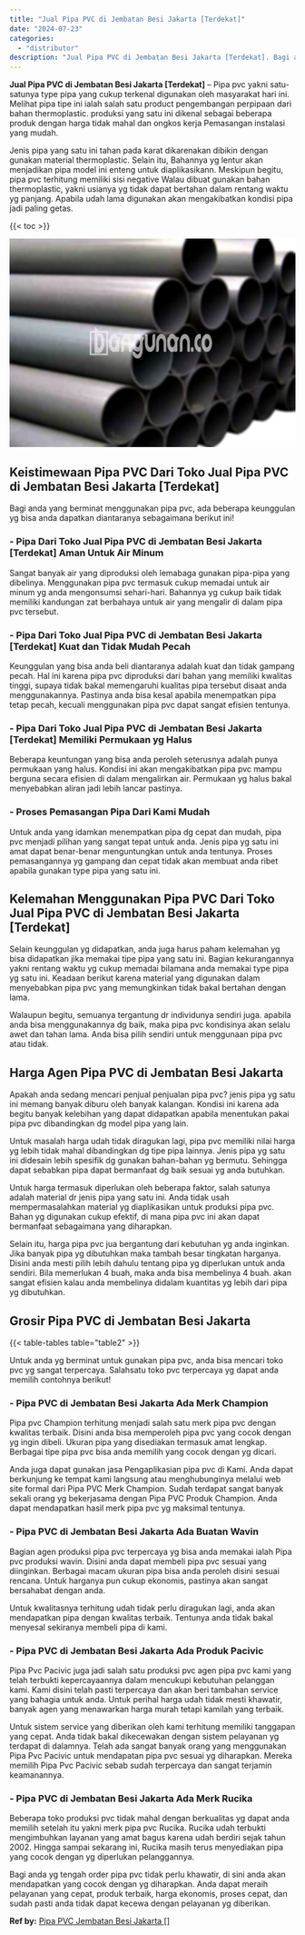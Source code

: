 ```yaml
---
title: "Jual Pipa PVC di Jembatan Besi Jakarta [Terdekat]"
date: "2024-07-23"
categories: 
  - "distributor"
description: "Jual Pipa PVC di Jembatan Besi Jakarta [Terdekat]. Bagi anda yg tengah order pipa pvc tidak perlu khawatir, di sini anda akan mendapatkan yang cocok dengan y..."
---
```


**Jual Pipa PVC di Jembatan Besi Jakarta \[Terdekat\]** – Pipa pvc yakni satu-satunya type pipa yang cukup terkenal digunakan oleh masyarakat hari ini. Melihat pipa tipe ini ialah salah satu product pengembangan perpipaan dari bahan thermoplastic. produksi yang satu ini dikenal sebagai beberapa produk dengan harga tidak mahal dan ongkos kerja Pemasangan instalasi yang mudah.

Jenis pipa yang satu ini tahan pada karat dikarenakan dibikin dengan gunakan material thermoplastic. Selain itu, Bahannya yg lentur akan menjadikan pipa model ini enteng untuk diaplikasikann. Meskipun begitu, pipa pvc terhitung memiliki sisi negative Walau dibuat gunakan bahan thermoplastic, yakni usianya yg tidak dapat bertahan dalam rentang waktu yg panjang. Apabila udah lama digunakan akan mengakibatkan kondisi pipa jadi paling getas.

{{< toc >}}

![Jual Pipa PVC di Jembatan Besi Jakarta [Terdekat]](/images/jaul-pipa-pvc-39.png)

## Keistimewaan Pipa PVC Dari Toko Jual Pipa PVC di Jembatan Besi Jakarta \[Terdekat\]

Bagi anda yang berminat menggunakan pipa pvc, ada beberapa keunggulan yg bisa anda dapatkan diantaranya sebagaimana berikut ini!

### \- Pipa Dari Toko Jual Pipa PVC di Jembatan Besi Jakarta \[Terdekat\] Aman Untuk Air Minum

Sangat banyak air yang diproduksi oleh lemabaga gunakan pipa-pipa yang dibelinya. Menggunakan pipa pvc termasuk cukup memadai untuk air minum yg anda mengonsumsi sehari-hari. Bahannya yg cukup baik tidak memiliki kandungan zat berbahaya untuk air yang mengalir di dalam pipa pvc tersebut.

### \- Pipa Dari Toko Jual Pipa PVC di Jembatan Besi Jakarta \[Terdekat\] Kuat dan Tidak Mudah Pecah

Keunggulan yang bisa anda beli diantaranya adalah kuat dan tidak gampang pecah. Hal ini karena pipa pvc diproduksi dari bahan yang memiliki kwalitas tinggi, supaya tidak bakal memengaruhi kualitas pipa tersebut disaat anda menggunakannya. Pastinya anda bisa kesal apabila menempatkan pipa tetap pecah, kecuali menggunakan pipa pvc dapat sangat efisien tentunya.

### \- Pipa Dari Toko Jual Pipa PVC di Jembatan Besi Jakarta \[Terdekat\] Memiliki Permukaan yg Halus

Beberapa keuntungan yang bisa anda peroleh seterusnya adalah punya permukaan yang halus. Kondisi ini akan mengakibatkan pipa pvc mampu berguna secara efisien di dalam mengalirkan air. Permukaan yg halus bakal menyebabkan aliran jadi lebih lancar pastinya.

### \- Proses Pemasangan Pipa Dari Kami Mudah

Untuk anda yang idamkan menempatkan pipa dg cepat dan mudah, pipa pvc menjadi pilihan yang sangat tepat untuk anda. Jenis pipa yg satu ini amat dapat benar-benar menguntungkan untuk anda tentunya. Proses pemasangannya yg gampang dan cepat tidak akan membuat anda ribet apabila gunakan type pipa yang satu ini.

## Kelemahan Menggunakan Pipa PVC Dari Toko Jual Pipa PVC di Jembatan Besi Jakarta \[Terdekat\]

Selain keunggulan yg didapatkan, anda juga harus paham kelemahan yg bisa didapatkan jika memakai tipe pipa yang satu ini. Bagian kekurangannya yakni rentang waktu yg cukup memadai bilamana anda memakai type pipa yg satu ini. Keadaan berikut karena material yang digunakan dalam menyebabkan pipa pvc yang memungkinkan tidak bakal bertahan dengan lama.

Walaupun begitu, semuanya tergantung dr individunya sendiri juga. apabila anda bisa menggunakannya dg baik, maka pipa pvc kondisinya akan selalu awet dan tahan lama. Anda bisa pilih sendiri untuk menggunaan pipa pvc atau tidak.

## Harga Agen Pipa PVC di Jembatan Besi Jakarta

Apakah anda sedang mencari penjual penjualan pipa pvc? jenis pipa yg satu ini memang banyak diburu oleh banyak kalangan. Kondisi ini karena ada begitu banyak kelebihan yang dapat didapatkan apabila menentukan pakai pipa pvc dibandingkan dg model pipa yang lain.

Untuk masalah harga udah tidak diragukan lagi, pipa pvc memiliki nilai harga yg lebih tidak mahal dibandingkan dg tipe pipa lainnya. Jenis pipa yg satu ini didesain lebih spesifik dg gunakan bahan-bahan yg bermutu. Sehingga dapat sebabkan pipa dapat bermanfaat dg baik sesuai yg anda butuhkan.

Untuk harga termasuk diperlukan oleh beberapa faktor, salah satunya adalah material dr jenis pipa yang satu ini. Anda tidak usah mempermasalahkan material yg diaplikasikan untuk produksi pipa pvc. Bahan yg digunakan cukup efektif, di mana pipa pvc ini akan dapat bermanfaat sebagaimana yang diharapkan.

Selain itu, harga pipa pvc jua bergantung dari kebutuhan yg anda inginkan. Jika banyak pipa yg dibutuhkan maka tambah besar tingkatan harganya. Disini anda mesti pilih lebih dahulu tentang pipa yg diperlukan untuk anda sendiri. Bila memerlukan 4 buah, maka anda bisa membelinya 4 buah. akan sangat efisien kalau anda membelinya didalam kuantitas yg lebih dari pipa yg dibutuhkan.

## Grosir Pipa PVC di Jembatan Besi Jakarta

{{< table-tables table="table2" >}}

Untuk anda yg berminat untuk gunakan pipa pvc, anda bisa mencari toko pvc yg sangat terpercaya. Salahsatu toko pvc terpercaya yg dapat anda memilih contohnya berikut!

### \- Pipa PVC di Jembatan Besi Jakarta Ada Merk Champion

Pipa pvc Champion terhitung menjadi salah satu merk pipa pvc dengan kwalitas terbaik. Disini anda bisa memperoleh pipa pvc yang cocok dengan yg ingin dibeli. Ukuran pipa yang disediakan termasuk amat lengkap. Berbagai tipe pipa pvc bisa anda memilih yang cocok dengan yg dicari.

Anda juga dapat gunakan jasa Pengaplikasian pipa pvc di Kami. Anda dapat berkunjung ke tempat kami langsung atau menghubunginya melalui web site formal dari Pipa PVC Merk Champion. Sudah terdapat sangat banyak sekali orang yg bekerjasama dengan Pipa PVC Produk Champion. Anda dapat mendapatkan hasil merk pipa pvc yg maksimal tentunya.

### \- Pipa PVC di Jembatan Besi Jakarta Ada Buatan Wavin

Bagian agen produksi pipa pvc terpercaya yg bisa anda memakai ialah Pipa pvc produksi wavin. Disini anda dapat membeli pipa pvc sesuai yang diinginkan. Berbagai macam ukuran pipa bisa anda peroleh disini sesuai rencana. Untuk harganya pun cukup ekonomis, pastinya akan sangat bersahabat dengan anda.

Untuk kwalitasnya terhitung udah tidak perlu diragukan lagi, anda akan mendapatkan pipa dengan kwalitas terbaik. Tentunya anda tidak bakal menyesal sekiranya membeli pipa di kami.

### \- Pipa PVC di Jembatan Besi Jakarta Ada Produk Pacivic

Pipa Pvc Pacivic juga jadi salah satu produksi pvc agen pipa pvc kami yang telah terbukti kepercayaannya dalam mencukupi kebutuhan pelanggan kami. Kami disini telah pasti terpercaya dan akan beri tambahan service yang bahagia untuk anda. Untuk perihal harga udah tidak mesti khawatir, banyak agen yang menawarkan harga murah tetapi kamilah yang terbaik.

Untuk sistem service yang diberikan oleh kami terhitung memiliki tanggapan yang cepat. Anda tidak bakal dikecewakan dengan sistem pelayanan yg terdapat di dalamnya. Telah ada sangat banyak orang yang menggunakan Pipa Pvc Pacivic untuk mendapatan pipa pvc sesuai yg diharapkan. Mereka memilih Pipa Pvc Pacivic sebab sudah terpercaya dan sangat terjamin keamanannya.

### \- Pipa PVC di Jembatan Besi Jakarta Ada Merk Rucika

Beberapa toko produksi pvc tidak mahal dengan berkualitas yg dapat anda memilih setelah itu yakni merk pipa pvc Rucika. Rucika udah terbukti mengimbuhkan layanan yang amat bagus karena udah berdiri sejak tahun 2002. Hingga sampai sekarang ini, Rucika masih terus menyediakan pipa yang cocok dengan yg diperlukan pelanggannya.

Bagi anda yg tengah order pipa pvc tidak perlu khawatir, di sini anda akan mendapatkan yang cocok dengan yg diharapkan. Anda dapat meraih pelayanan yang cepat, produk terbaik, harga ekonomis, proses cepat, dan sudah pasti anda tidak dapat kecewa dengan pelayanan yg diberikan.

**Ref by:** [Pipa PVC Jembatan Besi Jakarta []](https://id.wikipedia.org/wiki/Pipa)
